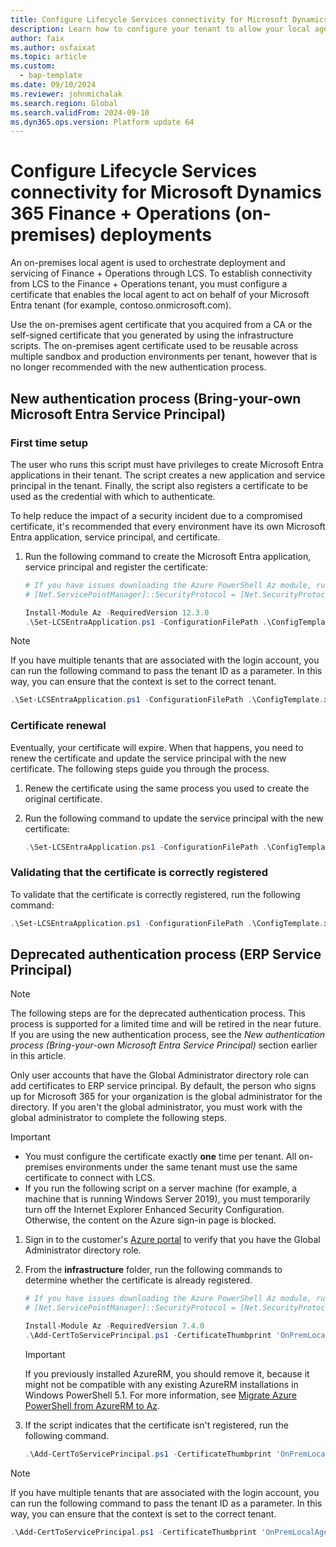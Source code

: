 ```yaml
---
title: Configure Lifecycle Services connectivity for Microsoft Dynamics 365 Finance + Operations (on-premises) deployments
description: Learn how to configure your tenant to allow your local agent to authenticate with Lifecycle Services.
author: faix
ms.author: osfaixat
ms.topic: article
ms.custom: 
  - bap-template
ms.date: 09/10/2024
ms.reviewer: johnmichalak
ms.search.region: Global
ms.search.validFrom: 2024-09-10
ms.dyn365.ops.version: Platform update 64
---
```


# Configure Lifecycle Services connectivity for Microsoft Dynamics 365 Finance + Operations (on-premises) deployments

An on-premises local agent is used to orchestrate deployment and servicing of Finance + Operations through LCS. To establish connectivity from LCS to the Finance + Operations tenant, you must configure a certificate that enables the local agent to act on behalf of your Microsoft Entra tenant (for example, contoso.onmicrosoft.com).

Use the on-premises agent certificate that you acquired from a CA or the self-signed certificate that you generated by using the infrastructure scripts. The on-premises agent certificate used to be reusable across multiple sandbox and production environments per tenant, however that is no longer recommended with the new authentication process.

## New authentication process (Bring-your-own Microsoft Entra Service Principal)

### First time setup

The user who runs this script must have privileges to create Microsoft Entra applications in their tenant. The script creates a new application and service principal in the tenant. Finally, the script also registers a certificate to be used as the credential with which to authenticate.

To help reduce the impact of a security incident due to a compromised certificate, it's recommended that every environment have its own Microsoft Entra application, service principal, and certificate.

1. Run the following command to create the Microsoft Entra application, service principal and register the certificate:
    
    ```powershell
    # If you have issues downloading the Azure PowerShell Az module, run the following:
    # [Net.ServicePointManager]::SecurityProtocol = [Net.SecurityProtocolType]::Tls12

    Install-Module Az -RequiredVersion 12.3.0
    .\Set-LCSEntraApplication.ps1 -ConfigurationFilePath .\ConfigTemplate.xml -ApplicationDisplayName 'Display name of the application'
    ```

> [!NOTE]
> If you have multiple tenants that are associated with the login account, you can run the following command to pass the tenant ID as a parameter. In this way, you can ensure that the context is set to the correct tenant.
>
> ```powershell
> .\Set-LCSEntraApplication.ps1 -ConfigurationFilePath .\ConfigTemplate.xml -ApplicationDisplayName 'Display name of the application' -TenantId 'xxxx-xxxx-xxxx-xxxx'
> ```

### Certificate renewal

Eventually, your certificate will expire. When that happens, you need to renew the certificate and update the service principal with the new certificate. The following steps guide you through the process.

1. Renew the certificate using the same process you used to create the original certificate.
1. Run the following command to update the service principal with the new certificate:

    ```powershell
    .\Set-LCSEntraApplication.ps1 -ConfigurationFilePath .\ConfigTemplate.xml -RotateCertificate
    ```

### Validating that the certificate is correctly registered

To validate that the certificate is correctly registered, run the following command:

```powershell
.\Set-LCSEntraApplication.ps1 -ConfigurationFilePath .\ConfigTemplate.xml -Test
```

## Deprecated authentication process (ERP Service Principal)

> [!NOTE]
> The following steps are for the deprecated authentication process. This process is supported for a limited time and will be retired in the near future. If you are using the new authentication process, see the *New authentication process (Bring-your-own Microsoft Entra Service Principal)* section earlier in this article.

Only user accounts that have the Global Administrator directory role can add certificates to ERP service principal. By default, the person who signs up for Microsoft 365 for your organization is the global administrator for the directory. If you aren't the global administrator, you must work with the global administrator to complete the following steps.

> [!IMPORTANT]
> - You must configure the certificate exactly **one** time per tenant. All on-premises environments under the same tenant must use the same certificate to connect with LCS.
> - If you run the following script on a server machine (for example, a machine that is running Windows Server 2019), you must temporarily turn off the Internet Explorer Enhanced Security Configuration. Otherwise, the content on the Azure sign-in page is blocked.

1. Sign in to the customer's [Azure portal](https://portal.azure.com) to verify that you have the Global Administrator directory role.
2. From the **infrastructure** folder, run the following commands to determine whether the certificate is already registered.

    ```powershell
    # If you have issues downloading the Azure PowerShell Az module, run the following:
    # [Net.ServicePointManager]::SecurityProtocol = [Net.SecurityProtocolType]::Tls12

    Install-Module Az -RequiredVersion 7.4.0
    .\Add-CertToServicePrincipal.ps1 -CertificateThumbprint 'OnPremLocalAgent Certificate Thumbprint' -Test
    ```

    > [!IMPORTANT]
    > If you previously installed AzureRM, you should remove it, because it might not be compatible with any existing AzureRM installations in Windows PowerShell 5.1. For more information, see [Migrate Azure PowerShell from AzureRM to Az](/powershell/azure/migrate-from-azurerm-to-az).

3. If the script indicates that the certificate isn't registered, run the following command.

    ```powershell
    .\Add-CertToServicePrincipal.ps1 -CertificateThumbprint 'OnPremLocalAgent Certificate Thumbprint'
    ```

> [!NOTE]
> If you have multiple tenants that are associated with the login account, you can run the following command to pass the tenant ID as a parameter. In this way, you can ensure that the context is set to the correct tenant.
>
> ```powershell
> .\Add-CertToServicePrincipal.ps1 -CertificateThumbprint 'OnPremLocalAgent Certificate Thumbprint' -TenantId 'xxxx-xxxx-xxxx-xxxx'
> ```
